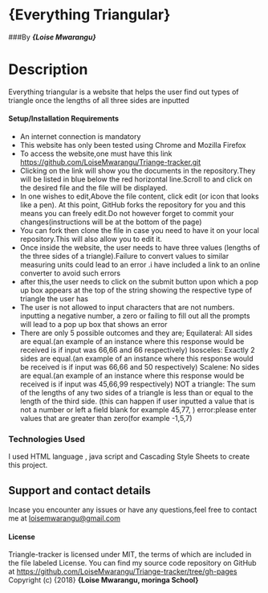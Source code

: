 # {Everything Triangular}
###By ***{Loise Mwarangu}***
# Description
Everything triangular is a website that helps the user find out types of triangle once the lengths of all three sides are inputted
#### Setup/Installation Requirements
* An internet connection is mandatory
* This website has only been tested using Chrome and Mozilla Firefox
* To access the website,one must have this link https://github.com/LoiseMwarangu/Triange-tracker.git
* Clicking on the link will show you the documents in the repository.They will be listed in blue below the red horizontal line.Scroll to and click on the desired file and the file will be displayed.
* In one wishes to edit,Above the file content, click edit (or icon that looks like a pen). At this point, GitHub forks the repository for you and this means you can freely edit.Do not however forget to commit your changes(instructions will be at the bottom of the page)
* You can fork then clone the file in case you need to have it on your local repository.This will also allow you to edit it.
* Once inside the website, the user needs to have three values (lengths of the three sides of a triangle).Failure to convert values to similar measuring units could lead to an error .i have included a link to an online converter to avoid such errors
* after this,the user needs to click on the submit button upon which a pop up box appears at the top of the string showing the respective type of triangle the user has
* The user is not allowed to input characters that are not numbers. inputting a negative number, a zero or failing to fill out all the prompts will lead to a pop up box that shows an error
* There are only 5 possible outcomes and they are;
Equilateral: All sides are equal.(an example of an instance where this response would be received is if input was 66,66 and 66 respectively)
Isosceles: Exactly 2 sides are equal.(an example of an instance where this response would be received is if input was 66,66 and 50 respectively)
Scalene: No sides are equal.(an example of an instance where this response would be received is if input was 45,66,99 respectively)
NOT a triangle: The sum of the lengths of any two sides of a triangle is less than or equal to the length of the third side. (this can happen if user inputted a value that is not a number or left a field blank  for example 45,77, )
error:please enter values that are greater than zero(for example -1,5,7)
### Technologies Used
I used HTML language , java script and Cascading Style Sheets to create this project.
## Support and contact details
Incase you encounter any issues or have any questions,feel free to contact me at loisemwarangu@gmail.com
#### License
Triangle-tracker is licensed under MIT, the terms of which are included in
the file labeled License. You can find my source code repository on GitHub at https://github.com/LoiseMwarangu/Triange-tracker/tree/gh-pages
Copyright (c) {2018} **{Loise Mwarangu, moringa School}**
